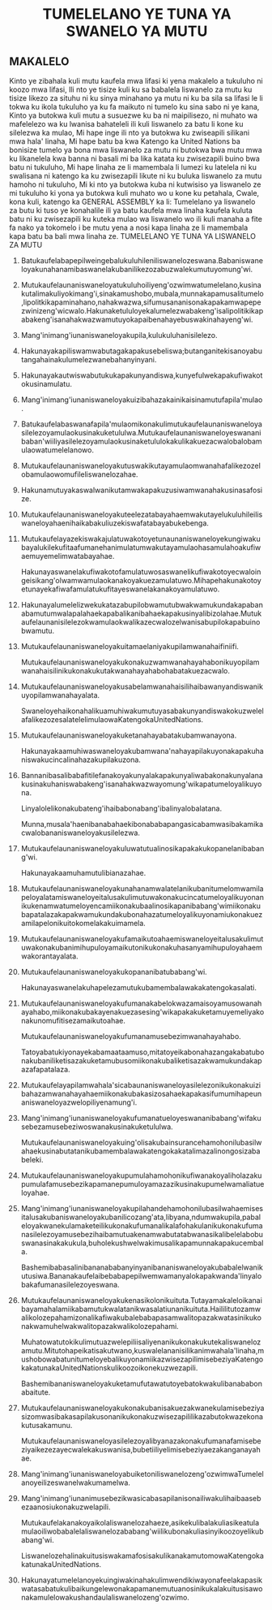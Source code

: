 <h1 align='center'>TUMELELANO YE TUNA YA SWANELO YA MUTU</h1>
<h2>MAKALELO</h2>
<p>Kinto ye zibahala kuli mutu kaufela mwa lifasi ki yena makalelo a tukuluho ni koozo mwa lifasi,
Ili nto ye tisize kuli ku sa babalela liswanelo za mutu ku tisize likezo za situhu ni ku sinya minahano ya mutu ni ku ba sila sa lifasi le li tokwa ku ikola tukuluho ya ku fa maikuto ni tumelo ku sina sabo ni ye kana,
Kinto ya butokwa kuli mutu a susuezwe ku ba ni maipilisezo, ni muhato wa mafelelezo wa ku lwanisa bahateleli ili kuli liswanelo za batu li kone ku silelezwa ka mulao,
Mi hape inge ili nto ya butokwa ku zwiseapili silikani mwa hala' linaha,
Mi hape batu ba kwa Katengo ka United Nations ba bonisize tumelo ya bona mwa liswanelo za mutu ni butokwa bwa mutu mwa ku likanelela kwa banna ni basali mi ba lika katata ku zwisezapili buino bwa batu ni tukuluho,
Mi hape linaha ze li mamembala li lumezi ku latelela ni ku swalisana ni katengo ka ku zwisezapili likute ni ku buluka liswanelo za mutu hamoho ni tukuluho,
Mi ki nto ya butokwa kuba ni kutwisiso ya liswanelo ze mi tukuluho ki yona ya butokwa kuli muhato wo u kone ku petahala,
Cwale, kona kuli, katengo ka GENERAL ASSEMBLY ka li:
Tumelelano ya liswanelo za butu ki tuso ye konahalile ili ya batu kaufela mwa linaha kaufela kuluta batu ni ku zwisezapili ku kuteka mulao wa liswanelo wo ili kuli manaha a fite fa nako ya tokomelo i be mutu yena a nosi kapa linaha ze li mamembala kapa batu ba bali mwa linaha ze.
TUMELELANO YE TUNA YA LISWANELO ZA MUTU</p>
<ol>
  <li>
    <p>Batukaufelabapepilweingebalukuluhileniliswanelozeswana.Babaniswaneloyakunahanamibaswanelakubanilikezozabuzwalekumutuyomung'wi.</p>
  </li>
  <li>
    <p>Mutukaufelaunaniswaneloyatukuluhoiliyeng'ozwimwatumelelano,kusinakutalimakuliyokimang'i,sinakamushobo,mubala,munnakapamusalitumelo,lipolitkikapaminahano,nahakwazwa,sifumusananisonakapakamwapepezwinizeng'wicwalo.Hakunaketululoyekalumelezwabakeng'isalipolitikikapabakeng'isanahakwazwamutuyokapaibenahayebuswakinahayeng'wi.</p>
  </li>
  <li>
    <p>Mang'inimang'iunaniswaneloyakupila,kulukuluhanisilelezo.</p>
  </li>
  <li>
    <p>Hakunayakapiliswamwabutagakapakusebeliswa;butanganitekisanoyabutangahainakulumelezwanebahanyinyani.</p>
  </li>
  <li>
    <p>Hakunayakautwiswabutukukapakunyandiswa,kunyefulwekapakufiwakotokusinamulatu.</p>
  </li>
  <li>
    <p>Mang'inimang'iunaniswaneloyakuizibahazakainikaisinamutufapila'mulao.</p>
  </li>
  <li>
    <p>Batukaufelabaswanafapila'mulaomikonakulimutukaufelaunaniswaneloyasilelezoyamulaokusinakuketululwa.Mutukaufelaunaniswaneloyeswananibaban'wiiliyasilelezoyamulaokusinaketululokakulikakuezacwalobalobamulaowatumelelanowo.</p>
  </li>
  <li>
    <p>Mutukaufelaunaniswaneloyakutuswakikutayamulaomwanahafalikezozelobamulaowomufileliswanelozahae.</p>
  </li>
  <li>
    <p>Hakunamutuyakaswalwanikutamwakapakuzusiwamwanahakusinasafosize.</p>
  </li>
  <li>
    <p>Mutukaufelaunaniswaneloyakuteelezatabayahaemwakutayelukuluhileiliswaneloyahaenihaikabakuliuzekiswafatabayabukebenga.</p>
  </li>
  <li>
    <p>Mutukaufelayazekiswakajulatuwakotoyetunaunaniswaneloyekungiwakubayalukilekufitaafumanehanimulatumwakutayamulaohasamulahoakufiwaemuyemelimwatabayahae.</p>
    <p>Hakunayaswanelakufiwakotofamulatuwosaswanelikufiwakotoyecwaloingeisikang'olwamwamulaokanakoyakuezamulatuwo.Mihapehakunakotoyetunayekafiwafamulatukufitayeswanelakanakoyamulatuwo.</p>
  </li>
  <li>
    <p>Hakunayalumelelizwekukatazabupilobwamutubwakwamukundakapabanabamutumwalapalahaekapabalikanibahaekapakusinyalibizolahae.Mutukaufelaunanisilelezokwamulaokwalikazecwalozelwanisabupilokapabuinobwamutu.</p>
  </li>
  <li>
    <p>Mutukaufelaunaniswaneloyakuitamaelaniyakupilamwanahaifiniifi.</p>
    <p>Mutukaufelaunaniswaneloyakukonakuzwamwanahayahabonikuyopilamwanahaisilinikukonakukutakwanahayahabohabatakuezacwalo.</p>
  </li>
  <li>
    <p>Mutukaufelaunaniswaneloyakusabelamwanahaisilihaibawanyandiswanikuyopilamwanahayalata.</p>
    <p>SwaneloyehaikonahalikuamuhiwakumutuyasabakunyandiswakokuzwelelafalikezozesalatelelimulaowaKatengokaUnitedNations.</p>
  </li>
  <li>
    <p>Mutukaufelaunaniswaneloyakuketanahayabatakubamwanayona.</p>
    <p>Hakunayakaamuhiwaswaneloyakubamwana'nahayapilakuyonakapakuhaniswakucincalinahazakupilakuzona.</p>
  </li>
  <li>
    <p>Bannanibasalibabafitilefanakoyakunyalakapakunyaliwabakonakunyalanakusinakuhaniswabakeng'isanahakwazwayomung'wikapatumeloyalikuyona.</p>
    <p>Linyalolelikonakubateng'ihaibabonabang'ibalinyalobalatana.</p>
    <p>Munna,musala'haenibanabahaekibonababapangasicabamwasibakamikacwalobananiswaneloyakusilelezwa.</p>
  </li>
  <li>
    <p>Mutukaufelaunaniswaneloyakuluwatutualinosikapakakukopanelanibabang'wi.</p>
    <p>Hakunayakaamuhamutulibianazahae.</p>
  </li>
  <li>
    <p>Mutukaufelaunaniswaneloyakunahanamwalatelanikubanitumelomwamilapeloyalatamiswaneloyeitalusakulimutuwakonakucincatumeloyalikuyonanikukenamwatumeloyencamiikonakubaalinosikapanibabang'wimiikonakubapatalazakapakwamukundakubonahazatumeloyalikuyonamiukonakuezamilapelonikuitokomelakakuimamela.</p>
  </li>
  <li>
    <p>Mutukaufelaunaniswaneloyakufamaikutoahaemiswaneloyeitalusakulimutuwakonakubanimihupuloyamaikutonikukonakuhasanyamihupuloyahaemwakorantayalata.</p>
  </li>
  <li>
    <p>Mutukaufelaunaniswaneloyakukopananibatubabang'wi.</p>
    <p>Hakunayaswanelakuhapelezamutukubamembalawakakatengokasalati.</p>
  </li>
  <li>
    <p>Mutukaufelaunaniswaneloyakufumanakabelokwazamaisoyamusowanahayahabo,miikonakubakayenakuezasesing'wikapakakuketamuyemeliyakonakunomufitisezamaikutoahae.</p>
    <p>Mutukaufelaunaniswaneloyakufumanamusebezimwanahayahabo.</p>
    <p>Tatoyabatukiyonayekabamaataamuso,mitatoyeikabonahazangakabatubonakubaniliketisazakuketamubusomiikonakubaliketisazakwamukundakapazafapatalaza.</p>
  </li>
  <li>
    <p>Mutukaufelayapilamwahala'sicabaunaniswaneloyasilelezonikukonakuizibahazamwanahayahaemiikonakubakasizosahaekapakasifumumihapeunaniswaneloyazwelopiliyenamung'i.</p>
  </li>
  <li>
    <p>Mang'inimang'iunaniswaneloyakufumanatueloyeswananibabang'wifakusebezamusebeziwoswanakusinakuketululwa.</p>
    <p>Mutukaufelaunaniswaneloyakuing'olisakubainsurancehamohonilubasilwahaekusinabutatanikubamembalawakatengokakatalimazalinongosizababeleki.</p>
    <p></p>
    <p></p>
  </li>
  <li>
    <p>Mutukaufelaunaniswaneloyakupumulahamohonikufiwanakoyaliholazakupumulafamusebezikapamanepumuloyamazazikusinakupumelwamaliatueloyahae.</p>
  </li>
  <li>
    <p>Mang'inimang'iunaniswaneloyakupilahandehamohonilubasilwahaemisesitalusakubaniswaneloyakubanilicozang'ata,libyana,ndumwakupila,pabaleloyakwanekulamaketeilikukonakufumanalikalafohakulanikukonakufumanasilelezoyamusebezihaibamutuakenamwabutatabwanasikalibelelabobuswanasinakakukula,buholekushwelwakimusalikapamunnakapakucembala.</p>
    <p>Bashemibabasalinibananababanyinyanibananiswaneloyakubabalelwanikutusiwa.Bananakaufelaibebabapepilwemwamanyalokapakwanda'linyalobakafumanasilelezoyeswana.</p>
  </li>
  <li>
    <p>Mutukaufelaunaniswaneloyakukenasikolonikuituta.Tutayamakaleloikanaibayamahalamiikabamutukwalatanikwasalatiunanikuituta.Haililitutozamwalikolozepahamizonalikafiwakubalebabapasamwalitopazakwatasinikukonakwamuhelwakwalitopazakwalikolozepahami.</p>
    <p>Muhatowatutokikulimutuazwelepiliisaliyenanikukonakukutekaliswanelozamutu.Mitutohapeikatisakutwano,kuswalelananisilikanimwahala'linaha,mushobowabatunitumeloyebalikuyonamiikazwisezapilimisebeziyaKatengokakatunakaUnitedNationskulikoozoikonekuzwezapili.</p>
    <p>Bashemibananiswaneloyakuketamufutawatutoyebatokwakulibanababonabaitute.</p>
  </li>
  <li>
    <p>Mutukaufelaunaniswaneloyakukonakubanisakuezakwanekulamisebeziyasizomwasibakasapilakusonanikukonakuzwisezapililikazabutokwazekonakutusakamunu.</p>
    <p>Mutukaufelaunaniswaneloyasilelezoyalibyanazakonakufumanafamisebeziyaikezezayecwalekakuswanisa,bubetiiliyelimisebeziyaezakanganayahae.</p>
  </li>
  <li>
    <p>Mang'inimang'iunaniswaneloyabuiketoniliswanelozeng'ozwimwaTumelelanoyeilizeswanelwakumamelwa.</p>
  </li>
  <li>
    <p>Mang'inimang'iunanimusebezikwasicabasapilanisonailiwakulihaibaasebezaanosiukonakuzwelapili.</p>
    <p>Mutukaufelakanakoyaikolaliswanelozahaeze,asikekulibalakuliasikeatulamulaoiliwobabalelaliswanelozababang'wiilikubonakuliasinyikoozoyelikubabang'wi.</p>
    <p>LiswanelozehalinakuitusiswakamafosisakulikanakamutomowaKatengokakatunakaUnitedNations.</p>
  </li>
  <li>
    <p>Hakunayatumelelanoyekuingiwakinahakulimwendikiwayonafeelakapasikwatasabatukulibaikungelewonakapamanemutuanosinikukalakuitusisawonakamulelowakushandaulaliswanelozeng'ozwimo.</p>
  </li>
</ol>